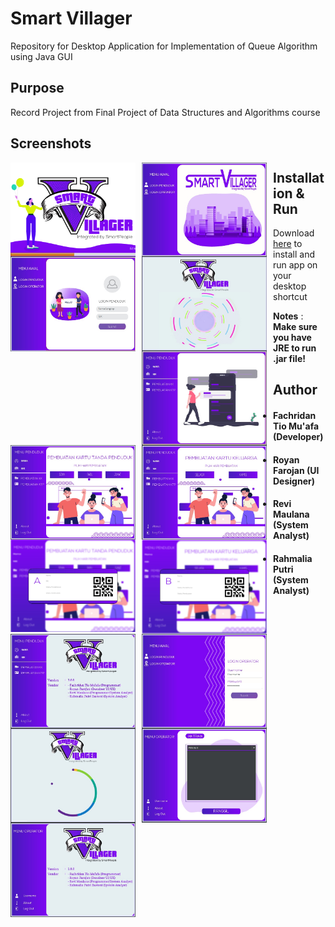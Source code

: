 # Smart Villager
Repository for Desktop Application for Implementation of Queue Algorithm using Java GUI

## Purpose
Record Project from Final Project of Data Structures and Algorithms course

## Screenshots
<img src="https://raw.githubusercontent.com/fachridantm/Smart-Villager/master/screenshots/Welcome.png"
    alt="Splash Screen" style="float: left; margin-right: 10px;"
    width="200" /> <img src="https://raw.githubusercontent.com/fachridantm/Smart-Villager/master/screenshots/pnlHomeLogin.jpeg"
    alt="Home Login" style="float: left; margin-right: 10px;"
    width="200" /> <img src="https://raw.githubusercontent.com/fachridantm/Smart-Villager/master/screenshots/pnlLoginUser.jpeg"
    alt="Login User" style="float: left; margin-right: 10px;"
    width="200" /> <img src="https://raw.githubusercontent.com/fachridantm/Smart-Villager/master/screenshots/pnlLoadingUser.jpeg"
    alt="Loading User" style="float: left; margin-right: 10px;"
    width="200" /> <img src="https://raw.githubusercontent.com/fachridantm/Smart-Villager/master/screenshots/pnlHomeUser.jpeg"
    alt="Home User" style="float: left; margin-right: 10px;"
    width="200" /> <img src="https://raw.githubusercontent.com/fachridantm/Smart-Villager/master/screenshots/pnlKTP.jpeg"
    alt="Panel KTP" style="float: left; margin-right: 10px;"
    width="200" /> <img src="https://raw.githubusercontent.com/fachridantm/Smart-Villager/master/screenshots/pnlKK.jpeg"
    alt="Panel KK" style="float: left; margin-right: 10px;"
    width="200" /> <img src="https://raw.githubusercontent.com/fachridantm/Smart-Villager/master/screenshots/pnlTiketKTP.jpg"
    alt="Panel Tiket KTP" style="float: left; align: center; margin-right: 10px;"
    width="200" /> <img src="https://raw.githubusercontent.com/fachridantm/Smart-Villager/master/screenshots/pnlTiketKK.jpg"
    alt="Panel Tiket KK" style="float: left; margin-right: 10px;"
    width="200" /> <img src="https://raw.githubusercontent.com/fachridantm/Smart-Villager/master/screenshots/pnlAboutUser.jpeg"
    alt="About User" style="float: left; margin-right: 10px;"
    width="200" /> <img src="https://raw.githubusercontent.com/fachridantm/Smart-Villager/master/screenshots/pnlLoginOperator.jpeg"
    alt="Login Operator" style="float: left; margin-right: 10px;"
    width="200" /> <img src="https://raw.githubusercontent.com/fachridantm/Smart-Villager/master/screenshots/pnlLoadingOperator.jpeg"
    alt="Loading Operator" style="float: left; margin-right: 10px;"
    width="200" /> <img src="https://raw.githubusercontent.com/fachridantm/Smart-Villager/master/screenshots/pnlPanggilan.jpeg"
    alt="Panel Panggilan" style="float: left; margin-right: 10px;"
    width="200" /> <img src="https://raw.githubusercontent.com/fachridantm/Smart-Villager/master/screenshots/pnlAboutOperator.jpeg"
    alt="About Operator" style="float: left; margin-right: 10px;"
    width="200" />

## Installation & Run
Download [here](https://github.com/fachridantm/Smart-Villager/releases/download/1.0.0/Smart.Villager.exe) to install and run app on your desktop shortcut
  
**Notes** : **Make sure you have JRE to run .jar file!**

## Author
* #### Fachridan Tio Mu'afa (Developer)
* #### Royan Farojan (UI Designer)
* #### Revi Maulana (System Analyst)
* #### Rahmalia Putri (System Analyst)
